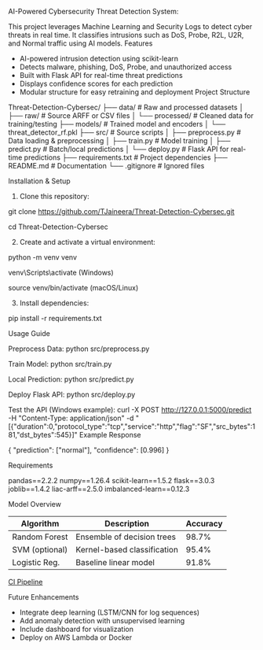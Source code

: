 AI-Powered Cybersecurity Threat Detection System:

This project leverages Machine Learning and Security Logs to detect cyber threats in real time. It classifies intrusions such as DoS, Probe, R2L, U2R, and Normal traffic using AI models.
Features
- AI-powered intrusion detection using scikit-learn
- Detects malware, phishing, DoS, Probe, and unauthorized access
- Built with Flask API for real-time threat predictions
- Displays confidence scores for each prediction
- Modular structure for easy retraining and deployment
Project Structure

Threat-Detection-Cybersec/
├── data/                      # Raw and processed datasets
│   ├── raw/                   # Source ARFF or CSV files
│   └── processed/             # Cleaned data for training/testing
├── models/                    # Trained model and encoders
│   └── threat_detector_rf.pkl
├── src/                       # Source scripts
│   ├── preprocess.py          # Data loading & preprocessing
│   ├── train.py               # Model training
│   ├── predict.py             # Batch/local predictions
│   └── deploy.py              # Flask API for real-time predictions
├── requirements.txt           # Project dependencies
├── README.md                  # Documentation
└── .gitignore                 # Ignored files

Installation & Setup
1. Clone this repository:
   
git clone https://github.com/TJaineera/Threat-Detection-Cybersec.git

cd Threat-Detection-Cybersec

2. Create and activate a virtual environment:
   
python -m venv venv

venv\Scripts\activate (Windows)

source venv/bin/activate (macOS/Linux)

3. Install dependencies:

pip install -r requirements.txt

Usage Guide

Preprocess Data: 
python src/preprocess.py

Train Model: 
python src/train.py

Local Prediction: 
python src/predict.py

Deploy Flask API: 
python src/deploy.py

Test the API (Windows example): 
curl -X POST http://127.0.0.1:5000/predict -H "Content-Type: application/json" -d "[{\"duration\":0,\"protocol_type\":\"tcp\",\"service\":\"http\",\"flag\":\"SF\",\"src_bytes\":181,\"dst_bytes\":545}]"
Example Response

{
  "prediction": ["normal"],
  "confidence": [0.996]
}

Requirements

pandas==2.2.2
numpy==1.26.4
scikit-learn==1.5.2
flask==3.0.3
joblib==1.4.2
liac-arff==2.5.0
imbalanced-learn==0.12.3

Model Overview

Algorithm       | Description                            | Accuracy
----------------|----------------------------------------|----------
Random Forest   | Ensemble of decision trees              | 98.7%
SVM (optional)  | Kernel-based classification             | 95.4%
Logistic Reg.   | Baseline linear model                   | 91.8%

[CI Pipeline](https://github.com/TJaineera/Threat-Detection-Cybersec/actions/workflows/ci.yml/badge.svg)

Future Enhancements
- Integrate deep learning (LSTM/CNN for log sequences)
- Add anomaly detection with unsupervised learning
- Include dashboard for visualization
- Deploy on AWS Lambda or Docker
